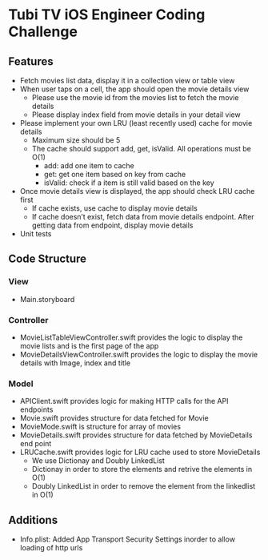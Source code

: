 #  Tubi TV iOS Engineer Coding Challenge

## Features
* Fetch movies list data, display it in a collection view or table view
* When user taps on a cell, the app should open the movie details view
    * Please use the movie id from the movies list to fetch the movie details
    * Please display index field from movie details in your detail view
* Please implement your own LRU (least recently used) cache for movie details
    * Maximum size should be 5
    * The cache should support add, get, isValid. All operations must be O(1)
        * add: add one item to cache
        * get: get one item based on key from cache
        * isValid: check if a item is still valid based on the key
* Once movie details view is displayed, the app should check LRU cache first
    * If cache exists, use cache to display movie details
    * If cache doesn’t exist, fetch data from movie details endpoint. After getting data from endpoint, display movie details
* Unit tests

## Code Structure
### View
* Main.storyboard

### Controller
* MovieListTableViewController.swift provides the logic to display the movie lists and is the first page of the app
* MovieDetailsViewController.swift provides the logic to display the movie details with Image, index and title

### Model
* APIClient.swift provides logic for making HTTP calls for the API endpoints 
* Movie.swift provides structure for data fetched for Movie
* MovieMode.swift is structure for array of movies
* MovieDetails.swift provides structure for data fetched by MovieDetails end point
* LRUCache.swift provides logic for LRU cache used to store MovieDetails
    * We use Dictionay and Doubly LinkedList
    * Dictionay in order to store the elements and retrive the elements in O(1)
    * Doubly LinkedList in order to remove the element from the linkedlist in O(1)

## Additions
* Info.plist: Added App Transport Security Settings inorder to allow loading of http urls
